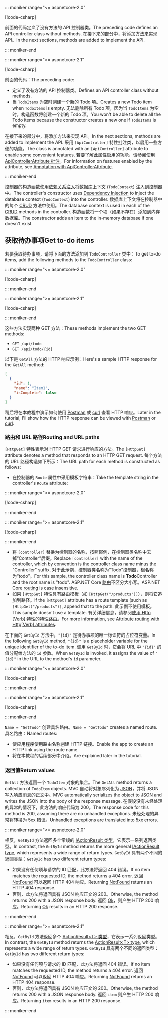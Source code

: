 ::: moniker range="<= aspnetcore-2.0"

[!code-csharp[](../../tutorials/first-web-api/samples/2.0/TodoApi/Controllers/TodoController2.cs?name=snippet_todo1)]

<span data-ttu-id="38585-101">前面的代码定义了没有方法的 API 控制器类。</span><span class="sxs-lookup"><span data-stu-id="38585-101">The preceding code defines an API controller class without methods.</span></span> <span data-ttu-id="38585-102">在接下来的部分中，将添加方法来实现 API。</span><span class="sxs-lookup"><span data-stu-id="38585-102">In the next sections, methods are added to implement the API.</span></span>

::: moniker-end

::: moniker range=">= aspnetcore-2.1"

[!code-csharp[](../../tutorials/first-web-api/samples/2.1/TodoApi/Controllers/TodoController2.cs?name=snippet_todo1)]

<span data-ttu-id="38585-103">前面的代码：</span><span class="sxs-lookup"><span data-stu-id="38585-103">The preceding code:</span></span>

* <span data-ttu-id="38585-104">定义了没有方法的 API 控制器类。</span><span class="sxs-lookup"><span data-stu-id="38585-104">Defines an API controller class without methods.</span></span>
* <span data-ttu-id="38585-105">当 `TodoItems` 为空时创建一个新的 Todo 项。</span><span class="sxs-lookup"><span data-stu-id="38585-105">Creates a new Todo item when `TodoItems` is empty.</span></span> <span data-ttu-id="38585-106">无法删除所有 Todo 项，因为当 `TodoItems` 为空时，构造函数将创建一个新的 Todo 项。</span><span class="sxs-lookup"><span data-stu-id="38585-106">You won't be able to delete all the Todo items because the constructor creates a new one if `TodoItems` is empty.</span></span>

<span data-ttu-id="38585-107">在接下来的部分中，将添加方法来实现 API。</span><span class="sxs-lookup"><span data-stu-id="38585-107">In the next sections, methods are added to implement the API.</span></span> <span data-ttu-id="38585-108">采用 `[ApiController]` 特性批注类，以启用一些方便的功能。</span><span class="sxs-lookup"><span data-stu-id="38585-108">The class is annotated with an `[ApiController]` attribute to enable some convenient features.</span></span> <span data-ttu-id="38585-109">若要了解此属性启用的功能，请参阅[使用 ApiControllerAttribute 批注](xref:web-api/index#annotation-with-apicontrollerattribute)。</span><span class="sxs-lookup"><span data-stu-id="38585-109">For information on features enabled by the attribute, see [Annotation with ApiControllerAttribute](xref:web-api/index#annotation-with-apicontrollerattribute).</span></span>

::: moniker-end

<span data-ttu-id="38585-110">控制器的构造函数使用[依赖关系注入](xref:fundamentals/dependency-injection)将数据库上下文 (`TodoContext`) 注入到控制器中。</span><span class="sxs-lookup"><span data-stu-id="38585-110">The controller's constructor uses [Dependency Injection](xref:fundamentals/dependency-injection) to inject the database context (`TodoContext`) into the controller.</span></span> <span data-ttu-id="38585-111">数据库上下文将在控制器中的每个 [CRUD](https://wikipedia.org/wiki/Create,_read,_update_and_delete) 方法中使用。</span><span class="sxs-lookup"><span data-stu-id="38585-111">The database context is used in each of the [CRUD](https://wikipedia.org/wiki/Create,_read,_update_and_delete) methods in the controller.</span></span> <span data-ttu-id="38585-112">构造函数将一个项（如果不存在）添加到内存数据库。</span><span class="sxs-lookup"><span data-stu-id="38585-112">The constructor adds an item to the in-memory database if one doesn't exist.</span></span>

## <a name="get-to-do-items"></a><span data-ttu-id="38585-113">获取待办事项</span><span class="sxs-lookup"><span data-stu-id="38585-113">Get to-do items</span></span>

<span data-ttu-id="38585-114">若要获取待办事项，请将下面的方法添加到 `TodoController` 类中：</span><span class="sxs-lookup"><span data-stu-id="38585-114">To get to-do items, add the following methods to the `TodoController` class:</span></span>

::: moniker range="<= aspnetcore-2.0"

[!code-csharp[](../../tutorials/first-web-api/samples/2.0/TodoApi/Controllers/TodoController.cs?name=snippet_GetAll)]

::: moniker-end

::: moniker range=">= aspnetcore-2.1"

[!code-csharp[](../../tutorials/first-web-api/samples/2.1/TodoApi/Controllers/TodoController.cs?name=snippet_GetAll)]

::: moniker-end

<span data-ttu-id="38585-115">这些方法实现两种 GET 方法：</span><span class="sxs-lookup"><span data-stu-id="38585-115">These methods implement the two GET methods:</span></span>

* `GET /api/todo`
* `GET /api/todo/{id}`

<span data-ttu-id="38585-116">以下是 `GetAll` 方法的 HTTP 响应示例：</span><span class="sxs-lookup"><span data-stu-id="38585-116">Here's a sample HTTP response for the `GetAll` method:</span></span>

```json
[
  {
    "id": 1,
    "name": "Item1",
    "isComplete": false
  }
]
```

<span data-ttu-id="38585-117">稍后将在本教程中演示如何使用 [Postman](https://www.getpostman.com/) 或 [curl](https://curl.haxx.se/docs/manpage.html) 查看 HTTP 响应。</span><span class="sxs-lookup"><span data-stu-id="38585-117">Later in the tutorial, I'll show how the HTTP response can be viewed with [Postman](https://www.getpostman.com/) or [curl](https://curl.haxx.se/docs/manpage.html).</span></span>

### <a name="routing-and-url-paths"></a><span data-ttu-id="38585-118">路由和 URL 路径</span><span class="sxs-lookup"><span data-stu-id="38585-118">Routing and URL paths</span></span>

<span data-ttu-id="38585-119">`[HttpGet]` 特性表示对 HTTP GET 请求进行响应的方法。</span><span class="sxs-lookup"><span data-stu-id="38585-119">The `[HttpGet]` attribute denotes a method that responds to an HTTP GET request.</span></span> <span data-ttu-id="38585-120">每个方法的 URL 路径构造如下所示：</span><span class="sxs-lookup"><span data-stu-id="38585-120">The URL path for each method is constructed as follows:</span></span>

* <span data-ttu-id="38585-121">在控制器的 `Route` 属性中采用模板字符串：</span><span class="sxs-lookup"><span data-stu-id="38585-121">Take the template string in the controller's `Route` attribute:</span></span>

::: moniker range="<= aspnetcore-2.0"

[!code-csharp[](../../tutorials/first-web-api/samples/2.0/TodoApi/Controllers/TodoController.cs?name=TodoController&highlight=3)]

::: moniker-end

::: moniker range=">= aspnetcore-2.1"

[!code-csharp[](../../tutorials/first-web-api/samples/2.1/TodoApi/Controllers/TodoController.cs?name=TodoController&highlight=3)]

::: moniker-end

* <span data-ttu-id="38585-122">将 `[controller]` 替换为控制器的名称，按照惯例，在控制器类名称中去掉“Controller”后缀。</span><span class="sxs-lookup"><span data-stu-id="38585-122">Replace `[controller]` with the name of the controller, which by convention is the controller class name minus the "Controller" suffix.</span></span> <span data-ttu-id="38585-123">对于此示例，控制器类名称为“Todo”控制器，根名称为“todo”。</span><span class="sxs-lookup"><span data-stu-id="38585-123">For this sample, the controller class name is **Todo**Controller and the root name is "todo".</span></span> <span data-ttu-id="38585-124">ASP.NET Core [路由](xref:mvc/controllers/routing)不区分大小写。</span><span class="sxs-lookup"><span data-stu-id="38585-124">ASP.NET Core [routing](xref:mvc/controllers/routing) is case insensitive.</span></span>
* <span data-ttu-id="38585-125">如果 `[HttpGet]` 特性具有路由模板（如 `[HttpGet("/products")]`），则将它追加到路径。</span><span class="sxs-lookup"><span data-stu-id="38585-125">If the `[HttpGet]` attribute has a route template (such as `[HttpGet("/products")]`, append that to the path.</span></span> <span data-ttu-id="38585-126">此示例不使用模板。</span><span class="sxs-lookup"><span data-stu-id="38585-126">This sample doesn't use a template.</span></span> <span data-ttu-id="38585-127">有关详细信息，请参阅[使用 Http [Verb] 特性的特性路由](xref:mvc/controllers/routing#attribute-routing-with-httpverb-attributes)。</span><span class="sxs-lookup"><span data-stu-id="38585-127">For more information, see [Attribute routing with Http[Verb] attributes](xref:mvc/controllers/routing#attribute-routing-with-httpverb-attributes).</span></span>

<span data-ttu-id="38585-128">在下面的 `GetById` 方法中，`"{id}"` 是待办事项的唯一标识符的占位符变量。</span><span class="sxs-lookup"><span data-stu-id="38585-128">In the following `GetById` method, `"{id}"` is a placeholder variable for the unique identifier of the to-do item.</span></span> <span data-ttu-id="38585-129">调用 `GetById` 时，它会将 URL 中 `"{id}"` 的值分配给方法的 `id` 参数。</span><span class="sxs-lookup"><span data-stu-id="38585-129">When `GetById` is invoked, it assigns the value of `"{id}"` in the URL to the method's `id` parameter.</span></span>

::: moniker range="<= aspnetcore-2.0"

[!code-csharp[](../../tutorials/first-web-api/samples/2.0/TodoApi/Controllers/TodoController.cs?name=snippet_GetByID&highlight=1-2)]

::: moniker-end

::: moniker range=">= aspnetcore-2.1"

[!code-csharp[](../../tutorials/first-web-api/samples/2.1/TodoApi/Controllers/TodoController.cs?name=snippet_GetByID&highlight=1-2)]

::: moniker-end

<span data-ttu-id="38585-130">`Name = "GetTodo"` 创建具名路由。</span><span class="sxs-lookup"><span data-stu-id="38585-130">`Name = "GetTodo"` creates a named route.</span></span> <span data-ttu-id="38585-131">具名路由：</span><span class="sxs-lookup"><span data-stu-id="38585-131">Named routes:</span></span>

* <span data-ttu-id="38585-132">使应用程序使用路由名称创建 HTTP 链接。</span><span class="sxs-lookup"><span data-stu-id="38585-132">Enable the app to create an HTTP link using the route name.</span></span>
* <span data-ttu-id="38585-133">将在本教程的后续部分中介绍。</span><span class="sxs-lookup"><span data-stu-id="38585-133">Are explained later in the tutorial.</span></span>

### <a name="return-values"></a><span data-ttu-id="38585-134">返回值</span><span class="sxs-lookup"><span data-stu-id="38585-134">Return values</span></span>

<span data-ttu-id="38585-135">`GetAll` 方法返回一个 `TodoItem` 对象的集合。</span><span class="sxs-lookup"><span data-stu-id="38585-135">The `GetAll` method returns a collection of `TodoItem` objects.</span></span> <span data-ttu-id="38585-136">MVC 自动将对象序列化为 [JSON](https://www.json.org/)，并将 JSON 写入响应消息的正文中。</span><span class="sxs-lookup"><span data-stu-id="38585-136">MVC automatically serializes the object to [JSON](https://www.json.org/) and writes the JSON into the body of the response message.</span></span> <span data-ttu-id="38585-137">在假设没有未经处理的异常的情况下，此方法的响应代码为 200。</span><span class="sxs-lookup"><span data-stu-id="38585-137">The response code for this method is 200, assuming there are no unhandled exceptions.</span></span> <span data-ttu-id="38585-138">未经处理的异常将转换为 5xx 错误。</span><span class="sxs-lookup"><span data-stu-id="38585-138">Unhandled exceptions are translated into 5xx errors.</span></span>

::: moniker range="<= aspnetcore-2.0"

<span data-ttu-id="38585-139">相反，`GetById` 方法返回多个常规的 [IActionResult 类型](xref:web-api/action-return-types#iactionresult-type)，它表示一系列返回类型。</span><span class="sxs-lookup"><span data-stu-id="38585-139">In contrast, the `GetById` method returns the more general [IActionResult type](xref:web-api/action-return-types#iactionresult-type), which represents a wide range of return types.</span></span> <span data-ttu-id="38585-140">`GetById` 具有两个不同的返回类型：</span><span class="sxs-lookup"><span data-stu-id="38585-140">`GetById` has two different return types:</span></span>

* <span data-ttu-id="38585-141">如果没有任何项与请求的 ID 匹配，此方法将返回 404 错误。</span><span class="sxs-lookup"><span data-stu-id="38585-141">If no item matches the requested ID, the method returns a 404 error.</span></span> <span data-ttu-id="38585-142">返回 [NotFound](/dotnet/api/microsoft.aspnetcore.mvc.controllerbase.notfound) 可以返回 HTTP 404 响应。</span><span class="sxs-lookup"><span data-stu-id="38585-142">Returning [NotFound](/dotnet/api/microsoft.aspnetcore.mvc.controllerbase.notfound) returns an HTTP 404 response.</span></span>
* <span data-ttu-id="38585-143">否则，此方法将返回具有 JSON 响应正文的 200。</span><span class="sxs-lookup"><span data-stu-id="38585-143">Otherwise, the method returns 200 with a JSON response body.</span></span> <span data-ttu-id="38585-144">返回 [Ok](/dotnet/api/microsoft.aspnetcore.mvc.controllerbase.ok)，则产生 HTTP 200 响应。</span><span class="sxs-lookup"><span data-stu-id="38585-144">Returning [Ok](/dotnet/api/microsoft.aspnetcore.mvc.controllerbase.ok) results in an HTTP 200 response.</span></span>

::: moniker-end

::: moniker range=">= aspnetcore-2.1"

<span data-ttu-id="38585-145">相反，`GetById` 方法返回多个 [ActionResult\<T> 类型](xref:web-api/action-return-types#actionresultt-type)，它表示一系列返回类型。</span><span class="sxs-lookup"><span data-stu-id="38585-145">In contrast, the `GetById` method returns the [ActionResult\<T> type](xref:web-api/action-return-types#actionresultt-type), which represents a wide range of return types.</span></span> <span data-ttu-id="38585-146">`GetById` 具有两个不同的返回类型：</span><span class="sxs-lookup"><span data-stu-id="38585-146">`GetById` has two different return types:</span></span>

* <span data-ttu-id="38585-147">如果没有任何项与请求的 ID 匹配，此方法将返回 404 错误。</span><span class="sxs-lookup"><span data-stu-id="38585-147">If no item matches the requested ID, the method returns a 404 error.</span></span> <span data-ttu-id="38585-148">返回 [NotFound](/dotnet/api/microsoft.aspnetcore.mvc.controllerbase.notfound) 可以返回 HTTP 404 响应。</span><span class="sxs-lookup"><span data-stu-id="38585-148">Returning [NotFound](/dotnet/api/microsoft.aspnetcore.mvc.controllerbase.notfound) returns an HTTP 404 response.</span></span>
* <span data-ttu-id="38585-149">否则，此方法将返回具有 JSON 响应正文的 200。</span><span class="sxs-lookup"><span data-stu-id="38585-149">Otherwise, the method returns 200 with a JSON response body.</span></span> <span data-ttu-id="38585-150">返回 `item` 则产生 HTTP 200 响应。</span><span class="sxs-lookup"><span data-stu-id="38585-150">Returning `item` results in an HTTP 200 response.</span></span>

::: moniker-end
